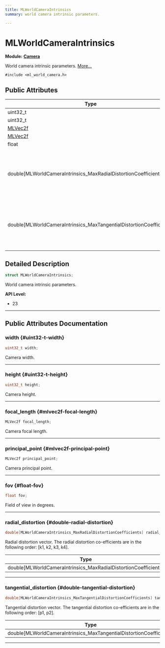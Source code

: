 ```yaml
---
title: MLWorldCameraIntrinsics
summary: world camera intrinsic parameters. 

---
```


# MLWorldCameraIntrinsics

**Module:** **[Camera](/api-ref/api/Modules/group___camera/group___camera.md)**



World camera intrinsic parameters.  [More...](#detailed-description)


`#include <ml_world_camera.h>`

## Public Attributes

| Type           | Name           |
| -------------- | -------------- |
| uint32_t | **[width](/api-ref/api/Modules/group___camera/struct_m_l_world_camera_intrinsics.md#uint32-t-width)**  |
| uint32_t | **[height](/api-ref/api/Modules/group___camera/struct_m_l_world_camera_intrinsics.md#uint32-t-height)**  |
| [MLVec2f](/api-ref/api/Modules/group___common/struct_m_l_vec2f.md) | **[focal_length](/api-ref/api/Modules/group___camera/struct_m_l_world_camera_intrinsics.md#mlvec2f-focal-length)**  |
| [MLVec2f](/api-ref/api/Modules/group___common/struct_m_l_vec2f.md) | **[principal_point](/api-ref/api/Modules/group___camera/struct_m_l_world_camera_intrinsics.md#mlvec2f-principal-point)**  |
| float | **[fov](/api-ref/api/Modules/group___camera/struct_m_l_world_camera_intrinsics.md#float-fov)**  |
| double[MLWorldCameraIntrinsics_MaxRadialDistortionCoefficients] | **[radial_distortion](/api-ref/api/Modules/group___camera/struct_m_l_world_camera_intrinsics.md#double-radial-distortion)** <br></br>Radial distortion vector. The radial distortion co-efficients are in the following order: [k1, k2, k3, k4].  |
| double[MLWorldCameraIntrinsics_MaxTangentialDistortionCoefficients] | **[tangential_distortion](/api-ref/api/Modules/group___camera/struct_m_l_world_camera_intrinsics.md#double-tangential-distortion)** <br></br>Tangential distortion vector. The tangential distortion co-efficients are in the following order: [p1, p2].  |

## Detailed Description

```cpp
struct MLWorldCameraIntrinsics;
```

World camera intrinsic parameters. 




**API Level:**
  * 23 




-----------
## Public Attributes Documentation

### width {#uint32-t-width}

```cpp
uint32_t width;
```


Camera width. 





-----------

### height {#uint32-t-height}

```cpp
uint32_t height;
```


Camera height. 





-----------

### focal_length {#mlvec2f-focal-length}

```cpp
MLVec2f focal_length;
```


Camera focal length. 





-----------

### principal_point {#mlvec2f-principal-point}

```cpp
MLVec2f principal_point;
```


Camera principal point. 





-----------

### fov {#float-fov}

```cpp
float fov;
```


Field of view in degrees. 





-----------

### radial_distortion {#double-radial-distortion}

```cpp
double[MLWorldCameraIntrinsics_MaxRadialDistortionCoefficients] radial_distortion;
```

Radial distortion vector. The radial distortion co-efficients are in the following order: [k1, k2, k3, k4]. 


| Type | Description |
|--|--|
| double[MLWorldCameraIntrinsics_MaxRadialDistortionCoefficients] | [MLWorldCameraIntrinsics_MaxRadialDistortionCoefficients] |






-----------

### tangential_distortion {#double-tangential-distortion}

```cpp
double[MLWorldCameraIntrinsics_MaxTangentialDistortionCoefficients] tangential_distortion;
```

Tangential distortion vector. The tangential distortion co-efficients are in the following order: [p1, p2]. 


| Type | Description |
|--|--|
| double[MLWorldCameraIntrinsics_MaxTangentialDistortionCoefficients] | [MLWorldCameraIntrinsics_MaxTangentialDistortionCoefficients] |






-----------

